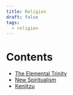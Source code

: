 ```yaml
---
title: Religion
draft: false
tags:
  - religion
---
```

# Contents
* [The Elemental Trinity](elemental-trinity)
* [New Spiritualism](new-spiritualism)
* [Kenjitzu](kenjitzu)